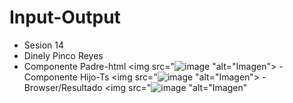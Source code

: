 # Input-Output
- Sesion 14
- Dinely Pinco Reyes
- Componente Padre-html 
<img src="![image](https://user-images.githubusercontent.com/116766305/211438485-26defdd3-c281-4f2e-8c32-249047e7805c.png)
"alt="Imagen">
-Componente Hijo-Ts
<img src="![image](https://user-images.githubusercontent.com/116766305/211438413-d7a257ba-839d-43c0-83ad-469dfa50697f.png)
"alt="Imagen">
-Browser/Resultado
<img src="![image](https://user-images.githubusercontent.com/116766305/211438300-278530a8-0588-472e-9b4a-42dc33599557.png)
"alt="Imagen"
